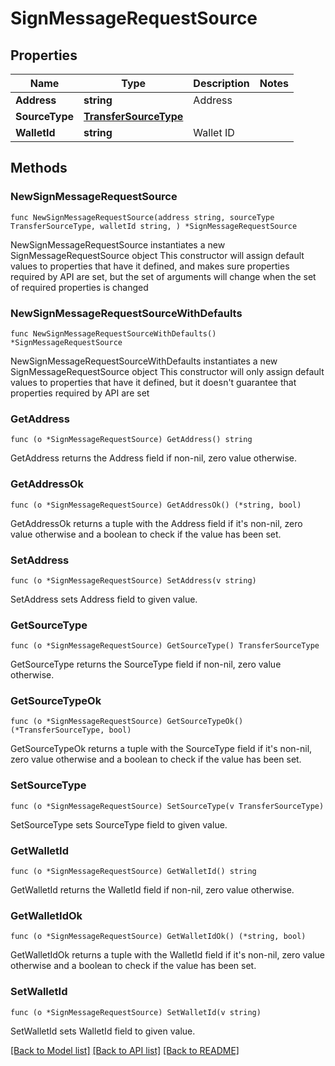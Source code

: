 # SignMessageRequestSource

## Properties

Name | Type | Description | Notes
------------ | ------------- | ------------- | -------------
**Address** | **string** | Address | 
**SourceType** | [**TransferSourceType**](TransferSourceType.md) |  | 
**WalletId** | **string** | Wallet ID | 

## Methods

### NewSignMessageRequestSource

`func NewSignMessageRequestSource(address string, sourceType TransferSourceType, walletId string, ) *SignMessageRequestSource`

NewSignMessageRequestSource instantiates a new SignMessageRequestSource object
This constructor will assign default values to properties that have it defined,
and makes sure properties required by API are set, but the set of arguments
will change when the set of required properties is changed

### NewSignMessageRequestSourceWithDefaults

`func NewSignMessageRequestSourceWithDefaults() *SignMessageRequestSource`

NewSignMessageRequestSourceWithDefaults instantiates a new SignMessageRequestSource object
This constructor will only assign default values to properties that have it defined,
but it doesn't guarantee that properties required by API are set

### GetAddress

`func (o *SignMessageRequestSource) GetAddress() string`

GetAddress returns the Address field if non-nil, zero value otherwise.

### GetAddressOk

`func (o *SignMessageRequestSource) GetAddressOk() (*string, bool)`

GetAddressOk returns a tuple with the Address field if it's non-nil, zero value otherwise
and a boolean to check if the value has been set.

### SetAddress

`func (o *SignMessageRequestSource) SetAddress(v string)`

SetAddress sets Address field to given value.


### GetSourceType

`func (o *SignMessageRequestSource) GetSourceType() TransferSourceType`

GetSourceType returns the SourceType field if non-nil, zero value otherwise.

### GetSourceTypeOk

`func (o *SignMessageRequestSource) GetSourceTypeOk() (*TransferSourceType, bool)`

GetSourceTypeOk returns a tuple with the SourceType field if it's non-nil, zero value otherwise
and a boolean to check if the value has been set.

### SetSourceType

`func (o *SignMessageRequestSource) SetSourceType(v TransferSourceType)`

SetSourceType sets SourceType field to given value.


### GetWalletId

`func (o *SignMessageRequestSource) GetWalletId() string`

GetWalletId returns the WalletId field if non-nil, zero value otherwise.

### GetWalletIdOk

`func (o *SignMessageRequestSource) GetWalletIdOk() (*string, bool)`

GetWalletIdOk returns a tuple with the WalletId field if it's non-nil, zero value otherwise
and a boolean to check if the value has been set.

### SetWalletId

`func (o *SignMessageRequestSource) SetWalletId(v string)`

SetWalletId sets WalletId field to given value.



[[Back to Model list]](../README.md#documentation-for-models) [[Back to API list]](../README.md#documentation-for-api-endpoints) [[Back to README]](../README.md)


